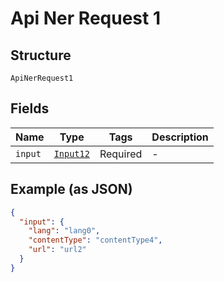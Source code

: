 
# Api Ner Request 1

## Structure

`ApiNerRequest1`

## Fields

| Name | Type | Tags | Description |
|  --- | --- | --- | --- |
| `input` | [`Input12`](../../doc/models/input-12.md) | Required | - |

## Example (as JSON)

```json
{
  "input": {
    "lang": "lang0",
    "contentType": "contentType4",
    "url": "url2"
  }
}
```

